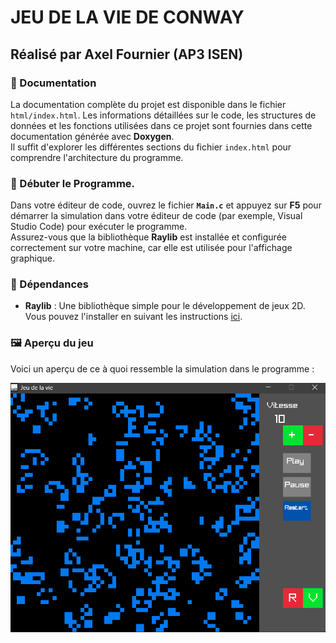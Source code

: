 # JEU DE LA VIE DE CONWAY

## Réalisé par Axel Fournier (AP3 ISEN)

### 📖 Documentation

La documentation complète du projet est disponible dans le fichier `html/index.html`. Les informations détaillées sur le code, les structures de données et les fonctions utilisées dans ce projet sont fournies dans cette documentation générée avec **Doxygen**.  
Il suffit d'explorer les différentes sections du fichier `index.html` pour comprendre l'architecture du programme.

### 🚀 Débuter le Programme.

Dans votre éditeur de code, ouvrez le fichier **`Main.c`** et appuyez sur **F5** pour démarrer la simulation dans votre éditeur de code (par exemple, Visual Studio Code) pour exécuter le programme.  
Assurez-vous que la bibliothèque **Raylib** est installée et configurée correctement sur votre machine, car elle est utilisée pour l'affichage graphique.

### 🔧 Dépendances

- **Raylib** : Une bibliothèque simple pour le développement de jeux 2D.
Vous pouvez l'installer en suivant les instructions [ici](https://www.raylib.com/).

### 🖼️ Aperçu du jeu

Voici un aperçu de ce à quoi ressemble la simulation dans le programme :

![Aperçu du Jeu de la Vie](photo_jeu.png)

